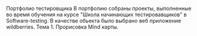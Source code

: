 Портфолио тестировщика
В портфолию собраны проекты, выполненные во время обучения на курсе "Школа начинающих тестировавщиков" в Software-testing.
В качестве обьекта было выбрано веб приложение wildberries.
Тема 1. Прорисовка Mind карты.
